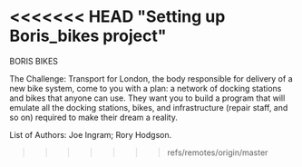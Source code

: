 <<<<<<< HEAD
"Setting up Boris_bikes project"
=======
BORIS BIKES

The Challenge: Transport for London, the body responsible for delivery of a new bike system, come to you with a plan: a network of docking stations and bikes that anyone can use. They want you to build a program that will emulate all the docking stations, bikes, and infrastructure (repair staff, and so on) required to make their dream a reality.

List of Authors: Joe Ingram; Rory Hodgson.
>>>>>>> refs/remotes/origin/master
